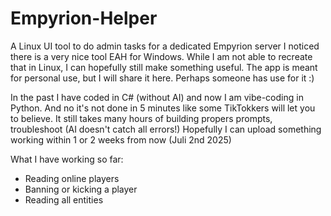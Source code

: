 # Empyrion-Helper
A Linux UI tool to do admin tasks for a dedicated Empyrion server
I noticed there is a very nice tool EAH for Windows. While I am not able to recreate that in Linux, I can hopefully still make something useful.
The app is meant for personal use, but I will share it here. Perhaps someone has use for it :)

In the past I have coded in C# (without AI) and now I am vibe-coding in Python. And no it's not done in 5 minutes like some TikTokkers will let you to believe. It still takes many hours of building propers prompts, troubleshoot (AI doesn't catch all errors!)
Hopefully I can upload something working within 1 or 2 weeks from now (Juli 2nd 2025)

What I have working so far:

- Reading online players
- Banning or kicking a player
- Reading all entities
